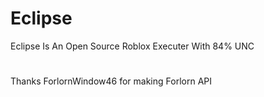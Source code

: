 # Eclipse
Eclipse Is An Open Source Roblox Executer With 84% UNC

#
 
Thanks ForlornWindow46 for making Forlorn API
